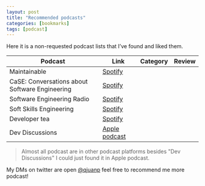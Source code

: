```yaml
---
layout: post
title: "Recommended podcasts"
categories: [bookmarks]
tags: [podcast]
---
```


Here it is a non-requested podcast lists that I’ve found and liked them.

| Podcast | Link | Category | Review |
|---|---|---|---|
| Maintainable | [Spotify](https://open.spotify.com/show/6Ah6xxZ04VQBqjBB5ZU0Ll?si=8tM0R7wPRgOw0Ub8BxNCUg) | | |
| CaSE: Conversations about Software Engineering | [Spotify](https://open.spotify.com/show/5KRybj1mOAcVNaho9s7jCi) | | |
| Software Engineering Radio | [Spotify](https://open.spotify.com/show/6UO3XQclSuNnGxB39QdAnL?si=Tw6Ct1qSRRW9hv6gN_hRdQ) | | |
| Soft Skills Engineering | [Spotify](https://open.spotify.com/show/59I1XnvAB9fQzSj9SIKCoI?si=Wxd1Yu_FTW-3AwtsNRSZCQ) | | |
| Developer tea | [Spotify](https://open.spotify.com/show/02fM1JHpt9HmHGp482K71b?si=hxMpq5ybQoCF7fHyX4qM-Q) | | |
| Dev Discussions | [Apple podcast](https://podcasts.apple.com/ie/podcast/dev-discussions/id954824483) | | |

> Almost all podcast are in other podcast platforms besides "Dev Discussions" I could just found it in Apple podcast.

My DMs on twitter are open [@qjuanp](https://twitter.com/qjuanp) feel free to recommend me more podcast!